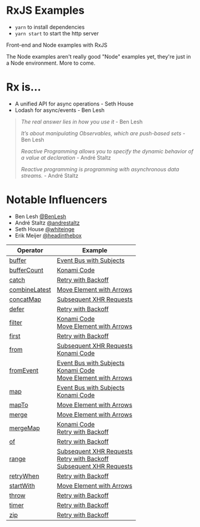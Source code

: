 # RxJS Examples
 - `yarn` to install dependencies
 - `yarn start` to start the http server

Front-end and Node examples with RxJS

The Node examples aren't really good "Node" examples yet, they're just in a Node environment. More to come.

# Rx is...
 - A unified API for async operations - Seth House
 - Lodash for async/events - Ben Lesh

> _The real answer lies in how you use it_ - Ben Lesh
>
> _It’s about manipulating Observables, which are push-based sets_ - Ben Lesh
>
> _Reactive Programming allows you to specify the dynamic behavior of a value at declaration_ - André Staltz
> 
> _Reactive programming is programming with asynchronous data streams._ - André Staltz

# Notable Influencers
 - Ben Lesh [@BenLesh](https://twitter.com/BenLesh)
 - André Staltz [@andrestaltz](https://twitter.com/andrestaltz)
 - Seth House [@whiteinge](https://twitter.com/whiteinge)
 - Erik Meijer [@headinthebox](https://twitter.com/headinthebox)



| Operator | Example |
| --- |---|
| [buffer](http://reactivex.io/rxjs/class/es6/Observable.js~Observable.html#instance-method-buffer) | [Event Bus with Subjects](/examples/http/scripts/event-bus-with-subjects.js) |
| [bufferCount](http://reactivex.io/rxjs/class/es6/Observable.js~Observable.html#instance-method-bufferCount) | [Konami Code](/examples/http/scripts/konami-code.js) |
| [catch](http://reactivex.io/rxjs/class/es6/Observable.js~Observable.html#instance-method-catch) | [Retry with Backoff](/examples/node/retry-with-backoff.js) |
| [combineLatest](http://reactivex.io/rxjs/class/es6/Observable.js~Observable.html#static-method-combineLatest) | [Move Element with Arrows](/examples/http/scripts/move-el-with-arrows.js) |
| [concatMap](http://reactivex.io/rxjs/class/es6/Observable.js~Observable.html#instance-method-concatMap) | [Subsequent XHR Requests](/examples/node/subsequent-xhr-requests.js) |
| [defer](http://reactivex.io/rxjs/class/es6/Observable.js~Observable.html#static-method-defer) | [Retry with Backoff](/examples/node/retry-with-backoff.js) |
| [filter](http://reactivex.io/rxjs/class/es6/Observable.js~Observable.html#instance-method-filter) | [Konami Code](/examples/http/scripts/konami-code.js) </br> [Move Element with Arrows](/examples/http/scripts/move-el-with-arrows.js)|
| [first](http://reactivex.io/rxjs/class/es6/Observable.js~Observable.html#instance-method-first) | [Retry with Backoff](/examples/node/retry-with-backoff.js) |
| [from](http://reactivex.io/rxjs/class/es6/Observable.js~Observable.html#static-method-from) | [Subsequent XHR Requests](/examples/node/subsequent-xhr-requests.js) </br> [Konami Code](/examples/http/scripts/konami-code.js) |
| [fromEvent](http://reactivex.io/rxjs/class/es6/Observable.js~Observable.html#static-method-fromEvent) | [Event Bus with Subjects](/examples/http/scripts/event-bus-with-subjects.js) </br> [Konami Code](/examples/http/scripts/konami-code.js) </br> [Move Element with Arrows](/examples/http/scripts/move-el-with-arrows.js)|
| [map](http://reactivex.io/rxjs/class/es6/Observable.js~Observable.html#instance-method-map) | [Event Bus with Subjects](/examples/http/scripts/event-bus-with-subjects.js) </br> [Konami Code](/examples/http/scripts/konami-code.js) |
| [mapTo](http://reactivex.io/rxjs/class/es6/Observable.js~Observable.html#instance-method-mapTo) | [Move Element with Arrows](/examples/http/scripts/move-el-with-arrows.js) |
| [merge](http://reactivex.io/rxjs/class/es6/Observable.js~Observable.html#static-method-merge) | [Move Element with Arrows](/examples/http/scripts/move-el-with-arrows.js) |
| [mergeMap](http://reactivex.io/rxjs/class/es6/Observable.js~Observable.html#instance-method-mergeMap) | [Konami Code](/examples/http/scripts/konami-code.js) </br> [Retry with Backoff](/examples/node/retry-with-backoff.js) |
| [of](http://reactivex.io/rxjs/class/es6/Observable.js~Observable.html#static-method-of) | [Retry with Backoff](/examples/node/retry-with-backoff.js) |
| [range](http://reactivex.io/rxjs/class/es6/Observable.js~Observable.html#static-method-range) | [Subsequent XHR Requests](/examples/node/subsequent-xhr-requests.js) </br> [Retry with Backoff](/examples/node/retry-with-backoff.js) </br> [Subsequent XHR Requests](/examples/node/subsequent-xhr-requests.js)|
| [retryWhen](http://reactivex.io/rxjs/class/es6/Observable.js~Observable.html#instance-method-retryWhen) | [Retry with Backoff](/examples/node/retry-with-backoff.js) |
| [startWith](http://reactivex.io/rxjs/class/es6/Observable.js~Observable.html#instance-method-startWith) | [Move Element with Arrows](/examples/http/scripts/move-el-with-arrows.js) |
| [throw](http://reactivex.io/rxjs/class/es6/Observable.js~Observable.html#static-method-throw) | [Retry with Backoff](/examples/node/retry-with-backoff.js) |
| [timer](http://reactivex.io/rxjs/class/es6/Observable.js~Observable.html#static-method-timer) | [Retry with Backoff](/examples/node/retry-with-backoff.js) |
| [zip](http://reactivex.io/rxjs/class/es6/Observable.js~Observable.html#instance-method-zip) | [Retry with Backoff](/examples/node/retry-with-backoff.js) |
